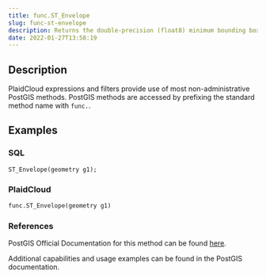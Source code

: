 ```yaml
---
title: func.ST_Envelope
slug: func-st-envelope
description: Returns the double-precision (float8) minimum bounding box for the supplied geometry, as a geometry
date: 2022-01-27T13:58:19
---
```



## Description


PlaidCloud expressions and filters provide use of most non-administrative PostGIS methods. PostGIS methods are accessed by prefixing the standard method name with `func.`.



## Examples


### SQL



```
ST_Envelope(geometry g1);
```


### PlaidCloud



```python
func.ST_Envelope(geometry g1)
```


### References


PostGIS Official Documentation for this method can be found [here](https://postgis.net/docs/manual-3.1/ST_Envelope.html).



Additional capabilities and usage examples can be found in the PostGIS documentation.

